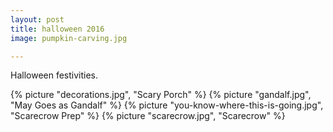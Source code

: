 ```yaml
---
layout: post
title: halloween 2016
image: pumpkin-carving.jpg

---
```


Halloween festivities.


<!--more-->
{% picture "decorations.jpg", "Scary Porch"  %}
{% picture "gandalf.jpg", "May Goes as Gandalf"  %}
{% picture "you-know-where-this-is-going.jpg", "Scarecrow Prep"  %}
{% picture "scarecrow.jpg", "Scarecrow"  %}
